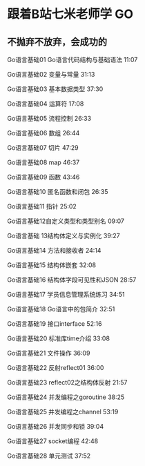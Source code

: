# 跟着B站七米老师学 GO 
## 不抛弃不放弃，会成功的

Go语言基础01 Go语言代码结构与基础语法 11:07

Go语言基础02 变量与常量 31:13

Go语言基础03 基本数据类型 37:30

Go语言基础04 运算符 17:08

Go语言基础05 流程控制 26:33

Go语言基础06 数组 26:44

Go语言基础07 切片 47:29

Go语言基础08 map 46:37

Go语言基础09 函数 43:46

Go语言基础10 匿名函数和闭包 26:35

Go语言基础11 指针 25:02

Go语言基础12自定义类型和类型别名 09:07

Go语言基础 13结构体定义与实例化 39:27

Go语言基础14 方法和接收者 24:14

Go语言基础15 结构体嵌套 32:08

Go语言基础16 结构体字段可见性和JSON 28:57

Go语言基础17 学员信息管理系统练习 34:51

Go语言基础18 Go语言中的包简介 32:51

Go语言基础19 接口interface 52:16

Go语言基础20 标准库time介绍 33:08

Go语言基础21 文件操作 36:09

Go语言基础22 反射reflect01 36:00

Go语言基础23 reflect02之结构体反射 21:57

Go语言基础24 并发编程之goroutine 38:25

Go语言基础25 并发编程之channel 53:19

Go语言基础26 并发同步和锁 39:04

Go语言基础27 socket编程 42:48

Go语言基础28 单元测试 37:52